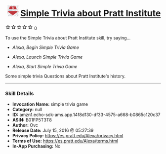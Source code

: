 # &nbsp;<img src="skill_icon" alt="Simple Trivia about Pratt Institute icon" width="36"> [Simple Trivia about Pratt Institute](http://alexa.amazon.com/#skills/amzn1.echo-sdk-ams.app.14f8d130-df33-4575-a668-b0865c120c37)
![0 stars](../../images/ic_star_border_black_18dp_1x.png)![0 stars](../../images/ic_star_border_black_18dp_1x.png)![0 stars](../../images/ic_star_border_black_18dp_1x.png)![0 stars](../../images/ic_star_border_black_18dp_1x.png)![0 stars](../../images/ic_star_border_black_18dp_1x.png) 0

To use the Simple Trivia about Pratt Institute skill, try saying...

* *Alexa, Begin Simple Trivia Game*

* *Alexa, Launch Simple Trivia Game*

* *Alexa, Start Simple Trivia Game*

Some simple trivia Questions about Pratt Institute's history.

***

### Skill Details

* **Invocation Name:** simple trivia game
* **Category:** null
* **ID:** amzn1.echo-sdk-ams.app.14f8d130-df33-4575-a668-b0865c120c37
* **ASIN:** B01FP5T3T8
* **Author:** Ovc
* **Release Date:** July 15, 2016 @ 05:27:39
* **Privacy Policy:** https://es.pratt.edu/Alexa/privacy.html
* **Terms of Use:** https://es.pratt.edu/Alexa/terms.html
* **In-App Purchasing:** No
